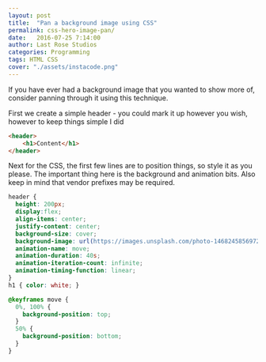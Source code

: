 ```yaml
---
layout: post
title:  "Pan a background image using CSS"
permalink: css-hero-image-pan/
date:   2016-07-25 7:14:00
author: Last Rose Studios
categories: Programming
tags: HTML CSS
cover: "./assets/instacode.png"
---
```


If you have ever had a background image that you wanted to show more of, consider panning through it using this technique. 

<script async src="//jsfiddle.net/lastrose/fxac6y0y/embed/result/"></script>

First we create a simple header - you could mark it up however you wish, however to keep things simple I did

```html
<header>
	<h1>Content</h1>
</header>
```

Next for the CSS, the first few lines are to position things, so style it as you please. The important thing here is the background and animation bits. Also keep in mind that vendor prefixes may be required.

```CSS
header {
  height: 200px;
  display:flex;
  align-items: center;
  justify-content: center;
  background-size: cover;
  background-image: url(https://images.unsplash.com/photo-1468245856972-a0333f3f8293); 
  animation-name: move;
  animation-duration: 40s;
  animation-iteration-count: infinite;
  animation-timing-function: linear;
}
h1 { color: white; }

@keyframes move {
  0%, 100% {
    background-position: top;
  }
  50% {
    background-position: bottom;
  }
}
```
